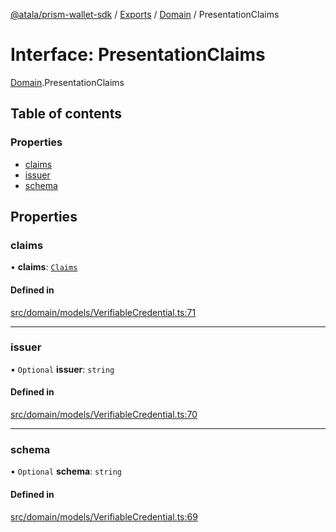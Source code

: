 [@atala/prism-wallet-sdk](../README.md) / [Exports](../modules.md) / [Domain](../modules/Domain.md) / PresentationClaims

# Interface: PresentationClaims

[Domain](../modules/Domain.md).PresentationClaims

## Table of contents

### Properties

- [claims](Domain.PresentationClaims.md#claims)
- [issuer](Domain.PresentationClaims.md#issuer)
- [schema](Domain.PresentationClaims.md#schema)

## Properties

### claims

• **claims**: [`Claims`](../modules/Domain.md#claims)

#### Defined in

[src/domain/models/VerifiableCredential.ts:71](https://github.com/input-output-hk/atala-prism-wallet-sdk-ts/blob/a3fc2aa/src/domain/models/VerifiableCredential.ts#L71)

___

### issuer

• `Optional` **issuer**: `string`

#### Defined in

[src/domain/models/VerifiableCredential.ts:70](https://github.com/input-output-hk/atala-prism-wallet-sdk-ts/blob/a3fc2aa/src/domain/models/VerifiableCredential.ts#L70)

___

### schema

• `Optional` **schema**: `string`

#### Defined in

[src/domain/models/VerifiableCredential.ts:69](https://github.com/input-output-hk/atala-prism-wallet-sdk-ts/blob/a3fc2aa/src/domain/models/VerifiableCredential.ts#L69)
